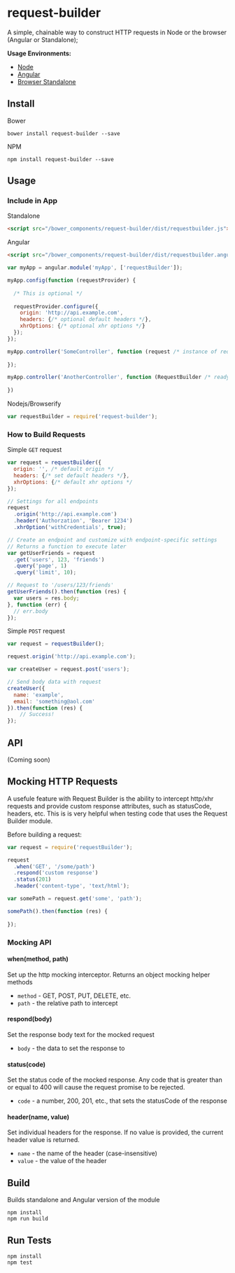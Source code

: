 # request-builder

A simple, chainable way to construct HTTP requests in Node or the browser (Angular or Standalone);

**Usage Environments:**

* [Node]()
* [Angular]()
* [Browser Standalone]()

## Install

Bower

```
bower install request-builder --save
```

NPM

```
npm install request-builder --save
```

## Usage

### Include in App

Standalone

```html
<script src="/bower_components/request-builder/dist/requestbuilder.js"></script>
```

Angular

```html
<script src="/bower_components/request-builder/dist/requestbuilder.angular.js"></script>
```

```js
var myApp = angular.module('myApp', ['requestBuilder']);

myApp.config(function (requestProvider) {
  
  /* This is optional */
  
  requestProvider.configure({
    origin: 'http://api.example.com',
    headers: {/* optional default headers */},
    xhrOptions: {/* optional xhr options */}
  });
});

myApp.controller('SomeController', function (request /* instance of request builder */) {
  
});

myApp.controller('AnotherController', function (RequestBuilder /* ready to instantiate */) {
  
})
```

Nodejs/Browserify

```js
var requestBuilder = require('request-builder');
```

### How to Build Requests

Simple `GET` request

```js
var request = requestBuilder({
  origin: '', /* default origin */
  headers: {/* set default headers */},
  xhrOptions: {/* default xhr options */
});

// Settings for all endpoints
request
  .origin('http://api.example.com')
  .header('Authorzation', 'Bearer 1234')
  .xhrOption('withCredentials', true);

// Create an endpoint and customize with endpoint-specific settings
// Returns a function to execute later
var getUserFriends = request
  .get('users', 123, 'friends')
  .query('page', 1)
  .query('limit', 10);

// Request to '/users/123/friends'
getUserFriends().then(function (res) {
  var users = res.body;
}, function (err) {
  // err.body
});
```

Simple `POST` request

```js
var request = requestBuilder();

request.origin('http://api.example.com');

var createUser = request.post('users');

// Send body data with request
createUser({
  name: 'example',
  email: 'something@aol.com'
}).then(function (res) {
	// Success!
});

```

## API

(Coming soon)

## Mocking HTTP Requests

A usefule feature with Request Builder is the ability to intercept http/xhr requests and provide custom response attributes, such as statusCode, headers, etc. This is is very helpful when testing code that uses the Request Builder module.

Before building a request:

```js
var request = require('requestBuilder');

request
  .when('GET', '/some/path')
  .respond('custom response')
  .status(201)
  .header('content-type', 'text/html');

var somePath = request.get('some', 'path');

somePath().then(function (res) {
	
});
```

### Mocking API

#### when(method, path)

Set up the http mocking interceptor. Returns an object mocking helper methods

* `method` - GET, POST, PUT, DELETE, etc.
* `path` - the relative path to intercept

#### respond(body)

Set the response body text for the mocked request

* `body` - the data to set the response to

#### status(code)

Set the status code of the mocked response. Any code that is greater than or equal to 400 will cause the request promise to be rejected.

* `code` - a number, 200, 201, etc., that sets the statusCode of the response

#### header(name, value)

Set individual headers for the response. If no value is provided, the current header value is returned.

* `name` - the name of the header (case-insensitive)
* `value` - the value of the header

## Build

Builds standalone and Angular version of the module

```
npm install
npm run build
```

## Run Tests

```
npm install
npm test
```